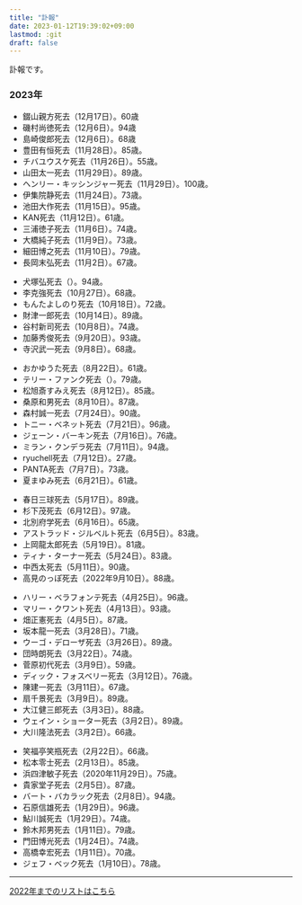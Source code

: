 ```yaml
---
title: "訃報"
date: 2023-01-12T19:39:02+09:00
lastmod: :git
draft: false
---
```


訃報です。

### 2023年

* 錣山親方死去（12月17日）。60歳
* 磯村尚徳死去（12月6日）。94歳
* 島崎俊郎死去（12月6日）。68歳
* 豊田有恒死去（11月28日）。85歳。
* チバユウスケ死去（11月26日）。55歳。
* 山田太一死去（11月29日）。89歳。
* ヘンリー・キッシンジャー死去（11月29日）。100歳。
* 伊集院静死去（11月24日）。73歳。
* 池田大作死去（11月15日）。95歳。
* KAN死去（11月12日）。61歳。
* 三浦徳子死去（11月6日）。74歳。
* 大橋純子死去（11月9日）。73歳。
* 細田博之死去（11月10日）。79歳。
* 長岡末弘死去（11月2日）。67歳。

<!-- separator -->

* 犬塚弘死去（）。94歳。
* 李克強死去（10月27日）。68歳。
* もんたよしのり死去（10月18日）。72歳。
* 財津一郎死去（10月14日）。89歳。
* 谷村新司死去（10月8日）。74歳。
* 加藤秀俊死去（9月20日）。93歳。
* 寺沢武一死去（9月8日）。68歳。

<!-- separator -->

* おかゆうた死去（8月22日）。61歳。
* テリー・ファンク死去（）。79歳。
* 松旭斎すみえ死去（8月12日）。85歳。
* 桑原和男死去（8月10日）。87歳。
* 森村誠一死去（7月24日）。90歳。
* トニー・ベネット死去（7月21日）。96歳。
* ジェーン・バーキン死去（7月16日）。76歳。
* ミラン・クンデラ死去（7月11日）。94歳。
* ryuchell死去（7月12日）。27歳。
* PANTA死去（7月7日）。73歳。
* 夏まゆみ死去（6月21日）。61歳。

<!-- separator -->

* 春日三球死去（5月17日）。89歳。
* 杉下茂死去（6月12日）。97歳。
* 北別府学死去（6月16日）。65歳。
* アストラッド・ジルベルト死去（6月5日）。83歳。
* 上岡龍太郎死去（5月19日）。81歳。
* ティナ・ターナー死去（5月24日）。83歳。
* 中西太死去（5月11日）。90歳。
* 高見のっぽ死去（2022年9月10日）。88歳。

<!-- separator -->

* ハリー・ベラフォンテ死去（4月25日）。96歳。
* マリー・クワント死去（4月13日）。93歳。
* 畑正憲死去（4月5日）。87歳。
* 坂本龍一死去（3月28日）。71歳。
* ウーゴ・デローザ死去（3月26日）。89歳。
* 団時朗死去（3月22日）。74歳。
* 菅原初代死去（3月9日）。59歳。
* ディック・フォスベリー死去（3月12日）。76歳。
* 陳建一死去（3月11日）。67歳。
* 扇千景死去（3月9日）。89歳。
* 大江健三郎死去（3月3日）。88歳。
* ウェイン・ショーター死去（3月2日）。89歳。
* 大川隆法死去（3月2日）。66歳。

<!-- separator -->

* 笑福亭笑瓶死去（2月22日）。66歳。
* 松本零士死去（2月13日）。85歳。
* 浜四津敏子死去（2020年11月29日）。75歳。
* 貴家堂子死去（2月5日）。87歳。
* バート・バカラック死去（2月8日）。94歳。
* 石原信雄死去（1月29日）。96歳。
* 鮎川誠死去（1月29日）。74歳。
* 鈴木邦男死去（1月11日）。79歳。
* 門田博光死去（1月24日）。74歳。
* 高橋幸宏死去（1月11日）。70歳。
* ジェフ・ベック死去（1月10日）。78歳。

---

[2022年までのリストはこちら](https://www.poc39.com/fuhou)
